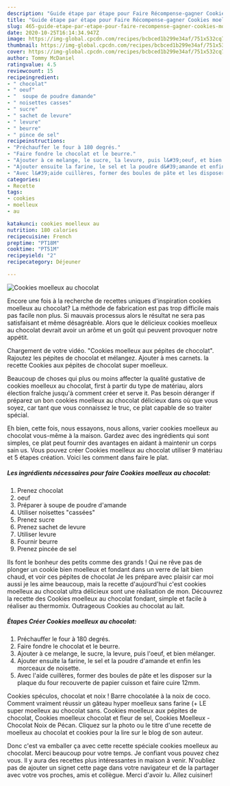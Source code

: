 ```yaml
---
description: "Guide étape par étape pour Faire Récompense-gagner Cookies moelleux au chocolat"
title: "Guide étape par étape pour Faire Récompense-gagner Cookies moelleux au chocolat"
slug: 465-guide-etape-par-etape-pour-faire-recompense-gagner-cookies-moelleux-au-chocolat
date: 2020-10-25T16:14:34.947Z
image: https://img-global.cpcdn.com/recipes/bcbced1b299e34af/751x532cq70/cookies-moelleux-au-chocolat-photo-principale-de-la-recette.jpg
thumbnail: https://img-global.cpcdn.com/recipes/bcbced1b299e34af/751x532cq70/cookies-moelleux-au-chocolat-photo-principale-de-la-recette.jpg
cover: https://img-global.cpcdn.com/recipes/bcbced1b299e34af/751x532cq70/cookies-moelleux-au-chocolat-photo-principale-de-la-recette.jpg
author: Tommy McDaniel
ratingvalue: 4.5
reviewcount: 15
recipeingredient:
- " chocolat"
- " oeuf"
- "  soupe de poudre damande"
- " noisettes casses"
- " sucre"
- " sachet de levure"
- " levure"
- " beurre"
- " pince de sel"
recipeinstructions:
- "Préchauffer le four à 180 degrés."
- "Faire fondre le chocolat et le beurre."
- "Ajouter à ce melange, le sucre, la levure, puis l&#39;oeuf, et bien mélanger."
- "Ajouter ensuite la farine, le sel et la poudre d&#39;amande et enfin les morceaux de noisette."
- "Avec l&#39;aide cuillères, former des boules de pâte et les disposer sur la plaque du four recouverte de papier cuisson et faire cuire 12mm."
categories:
- Recette
tags:
- cookies
- moelleux
- au

katakunci: cookies moelleux au 
nutrition: 180 calories
recipecuisine: French
preptime: "PT18M"
cooktime: "PT51M"
recipeyield: "2"
recipecategory: Déjeuner

---
```



![Cookies moelleux au chocolat](https://img-global.cpcdn.com/recipes/bcbced1b299e34af/751x532cq70/cookies-moelleux-au-chocolat-photo-principale-de-la-recette.jpg)

Encore une fois à la recherche de recettes uniques d'inspiration cookies moelleux au chocolat? La méthode de fabrication est pas trop difficile mais pas facile non plus. Si mauvais processus alors le résultat ne sera pas satisfaisant et même désagréable. Alors que le délicieux cookies moelleux au chocolat devrait avoir un arôme et un goût qui peuvent provoquer notre appétit.

Chargement de votre vidéo. &#34;Cookies moelleux aux pépites de chocolat&#34;. Rajoutez les pépites de chocolat et mélangez. Ajouter à mes carnets. la recette Cookies aux pépites de chocolat super moelleux.

Beaucoup de choses qui plus ou moins affecter la qualité gustative de cookies moelleux au chocolat, first à partir du type de matériau, alors élection fraîche jusqu'à comment créer et serve it. Pas besoin déranger if préparez un bon cookies moelleux au chocolat délicieux dans où que vous soyez, car tant que vous connaissez le truc, ce plat capable de so traiter spécial.


Eh bien, cette fois, nous essayons, nous allons, varier cookies moelleux au chocolat vous-même à la maison. Gardez avec des ingrédients qui sont simples, ce plat peut fournir des avantages en aidant à maintenir un corps sain us. Vous pouvez créer Cookies moelleux au chocolat utiliser 9 matériau et 5 étapes création. Voici les comment dans faire le plat.

<!--inarticleads1-->

##### Les ingrédients nécessaires pour faire Cookies moelleux au chocolat:

1. Prenez  chocolat
1.   oeuf
1. Préparer  à soupe de poudre d&#39;amande
1. Utiliser  noisettes &#34;cassées&#34;
1. Prenez  sucre
1. Prenez  sachet de levure
1. Utiliser  levure
1. Fournir  beurre
1. Prenez  pincée de sel


Ils font le bonheur des petits comme des grands ! Qui ne rêve pas de plonger un cookie bien moelleux et fondant dans un verre de lait bien chaud, et voir ces pépites de chocolat Je les prépare avec plaisir car moi aussi je les aime beaucoup, mais la recette d&#39;aujourd&#39;hui c&#39;est cookies moelleux au chocolat ultra délicieux sont une réalisation de mon. Découvrez la recette des Cookies moelleux au chocolat fondant, simple et facile à réaliser au thermomix. Outrageous Cookies au chocolat au lait. 

<!--inarticleads2-->

##### Étapes Créer Cookies moelleux au chocolat:

1. Préchauffer le four à 180 degrés.
1. Faire fondre le chocolat et le beurre.
1. Ajouter à ce melange, le sucre, la levure, puis l&#39;oeuf, et bien mélanger.
1. Ajouter ensuite la farine, le sel et la poudre d&#39;amande et enfin les morceaux de noisette.
1. Avec l&#39;aide cuillères, former des boules de pâte et les disposer sur la plaque du four recouverte de papier cuisson et faire cuire 12mm.


Cookies spéculos, chocolat et noix ! Barre chocolatée à la noix de coco. Comment vraiment réussir un gâteau hyper moelleux sans farine (+ LE super moelleux au chocolat sans. Cookies moelleux aux pépites de chocolat, Cookies moelleux chocolat et fleur de sel, Cookies Moelleux - Chocolat Noix de Pécan. Cliquez sur la photo ou le titre d&#39;une recette de moelleux au chocolat et cookies pour la lire sur le blog de son auteur. 


Donc c'est va emballer ça avec cette recette spéciale cookies moelleux au chocolat. Merci beaucoup pour votre temps. Je confiant vous pouvez chez vous. Il y aura des recettes plus  intéressantes in maison à venir. N'oubliez pas de ajouter un signet cette page dans votre navigateur et de la partager avec votre vos proches, amis et collègue. Merci d'avoir lu. Allez cuisiner!
